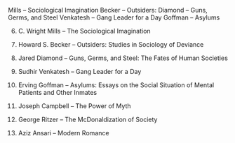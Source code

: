 Mills – Sociological Imagination
Becker – Outsiders: 
Diamond – Guns, Germs, and Steel
Venkatesh – Gang Leader for a Day
Goffman – Asylums


6. C. Wright Mills – The Sociological Imagination
8. Howard S. Becker – Outsiders: Studies in Sociology of Deviance
24. Jared Diamond – Guns, Germs, and Steel: The Fates of Human Societies
35. Sudhir Venkatesh – Gang Leader for a Day
44. Erving Goffman – Asylums: Essays on the Social Situation of Mental Patients and Other Inmates 

22. Joseph Campbell – The Power of Myth
27. George Ritzer – The McDonaldization of Society
28. Aziz Ansari – Modern Romance
